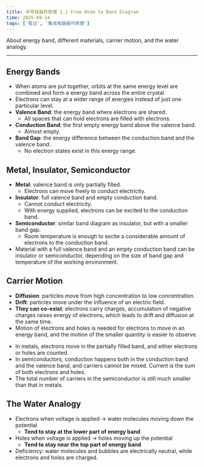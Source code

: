 ```yaml
---
title: 半导体器件原理 1.1 From Atom to Band Diagram
time: 2025-09-14
tags: ['笔记', '集成电路器件原理']
---
```


About energy band, different materials, carrier motion, and the water analogy.

---

## Energy Bands

- When atoms are put together, orbits at the same energy level are combined and form a energy band across the entire crystal.
- Electrons can stay at a wider range of energies instead of just one particular level.
- **Valence Band**: the energy band where electrons are shared.
  - All spaces that can hold electrons are filled with electrons.
- **Conduction Band**: the first empty energy band above the valence band.
  - Almost empty.
- **Band Gap**: the energy difference between the conduction band and the valence band.
  - No electron states exist in this energy range.

## Metal, Insulator, Semiconductor

- **Metal**: valence band is only partially filled.
  - Electrons can move freely to conduct electricity.
- **Insulator**: full valence band and empty conduction band.
  - Cannot conduct electricity.
  - With energy supplied, electrons can be excited to the conduction band.
- **Semiconductor**: similar band diagram as insulator, but with a smaller band gap.
  - Room temperature is enough to excite a considerable amount of electrons to the conduction band.
- Material with a full valence band and an empty conduction band can be insulator or semiconductor, depending on the size of band gap and temperature of the working environment.

## Carrier Motion

- **Diffusion**: particles move from high concentration to low concentration.
- **Drift**: particles move under the influence of an electric field.
- **They can co-exist**: electrons carry charges, accumulation of negative charges raises energy of electrons, which leads to drift and diffusion at the same time.
- Motion of electrons and holes is needed for electrons to move in an energy band, and the motion of the smaller quantity is easier to observe.
<!---->
- In metals, electrons move in the partially filled band, and either electrons or holes are counted.
- In semiconductors, conduction happens both in the conduction band and the valence band, and carriers cannot be mixed. Current is the sum of both electrons and holes.
- The total number of carriers in the semiconductor is still much smaller than that in metals.

## The Water Analogy

- Electrons when voltage is applied -> water molecules moving down the potential
  - **Tend to stay at the lower part of energy band**
- Holes when voltage is applied -> holes moving up the potential
  - **Tend to stay near the top part of energy band**
- Deficiency: water molecules and bubbles are electrically neutral, while electrons and holes are charged.
